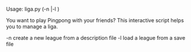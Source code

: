 Usage: liga.py (-n <League Description File>|-l <League Save File>)

You want to play Pingpong with your friends? This
interactive script helps you to manage a liga.

 -n    create a new league from a description file 
 -l    load a league from a save file 

